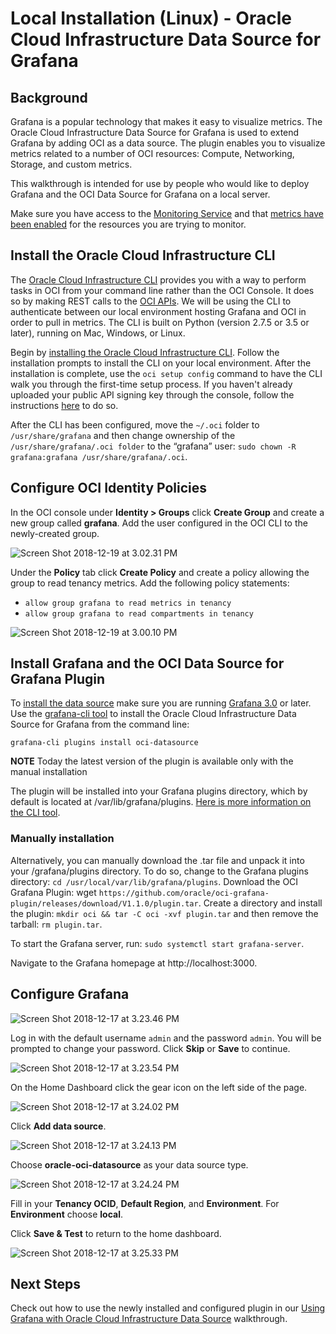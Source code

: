 # Local Installation (Linux) - Oracle Cloud Infrastructure Data Source for Grafana 

## Background

Grafana is a popular technology that makes it easy to visualize metrics. The Oracle Cloud Infrastructure Data Source for Grafana is used to extend Grafana by adding OCI as a data source. The plugin enables you to visualize metrics related to a number of OCI resources: Compute, Networking, Storage, and custom metrics. 

This walkthrough is intended for use by people who would like to deploy Grafana and the OCI Data Source for Grafana on a local server. 

Make sure you have access to the [Monitoring Service](https://docs.cloud.oracle.com/iaas/Content/Monitoring/Concepts/monitoringoverview.htm) and that [metrics have been enabled](https://docs.cloud.oracle.com/iaas/Content/Compute/Tasks/enablingmonitoring.htm) for the resources you are trying to monitor.  

## Install the Oracle Cloud Infrastructure CLI 

The [Oracle Cloud Infrastructure CLI](https://docs.cloud.oracle.com/iaas/Content/API/Concepts/cliconcepts.htm) provides you with a way to perform tasks in OCI from your command line rather than the OCI Console. It does so by making REST calls to the [OCI APIs](https://docs.cloud.oracle.com/iaas/Content/API/Concepts/usingapi.htm). We will be using the CLI to authenticate between our local environment hosting Grafana and OCI in order to pull in metrics. The CLI is built on Python (version 2.7.5 or 3.5 or later), running on Mac, Windows, or Linux.

Begin by [installing the Oracle Cloud Infrastructure CLI](https://docs.cloud.oracle.com/iaas/Content/API/SDKDocs/cliinstall.htm). Follow the installation prompts to install the CLI on your local environment. After the installation is complete, use the `oci setup config` command to have the CLI walk you through the first-time setup process. If you haven't already uploaded your public API signing key through the console, follow the instructions [here](https://docs.us-phoenix-1.oraclecloud.com/Content/API/Concepts/apisigningkey.htm#How2) to do so. 

After the CLI has been configured, move the `~/.oci` folder to `/usr/share/grafana` and then change ownership of the `/usr/share/grafana/.oci folder` to the “grafana” user: `sudo chown -R grafana:grafana /usr/share/grafana/.oci`. 

## Configure OCI Identity Policies

In the OCI console under **Identity > Groups** click **Create Group** and create a new group called **grafana**. Add the user configured in the OCI CLI to the newly-created group. 

![Screen Shot 2018-12-19 at 3.02.31 PM](images/Screen%20Shot%202018-12-19%20at%203.02.31%20PM.png)

Under the **Policy** tab click **Create Policy** and create a policy allowing the group to read tenancy metrics. Add the following policy statements:

- `allow group grafana to read metrics in tenancy`
- `allow group grafana to read compartments in tenancy`

![Screen Shot 2018-12-19 at 3.00.10 PM](images/Screen%20Shot%202018-12-19%20at%203.00.10%20PM.png)

## Install Grafana and the OCI Data Source for Grafana Plugin 

To [install the data source](https://grafana.com/plugins/oci-datasource/installation) make sure you are running [Grafana 3.0](https://grafana.com/get) or later. Use the [grafana-cli tool](http://docs.grafana.org/plugins/installation/) to install the Oracle Cloud Infrastructure Data Source for Grafana from the command line:

```
grafana-cli plugins install oci-datasource
```

**NOTE** Today the latest version of the plugin is available only with the manual installation

The plugin will be installed into your Grafana plugins directory, which by default is located at /var/lib/grafana/plugins. [Here is more information on the CLI tool](http://docs.grafana.org/plugins/installation/).

### Manually installation 
Alternatively, you can manually download the .tar file and unpack it into your /grafana/plugins directory. To do so, change to the Grafana plugins directory: `cd /usr/local/var/lib/grafana/plugins`. Download the OCI Grafana Plugin: wget `https://github.com/oracle/oci-grafana-plugin/releases/download/V1.1.0/plugin.tar`. Create a directory and install the plugin: `mkdir oci && tar -C oci -xvf plugin.tar` and then remove the tarball: `rm plugin.tar`. 

To start the Grafana server, run: `sudo systemctl start grafana-server`. 

Navigate to the Grafana homepage at http://localhost:3000.


## Configure Grafana

![Screen Shot 2018-12-17 at 3.23.46 PM](images/Screen%20Shot%202018-12-17%20at%203.23.46%20PM.png)

Log in with the default username `admin` and the password `admin`. You will be prompted to change your password. Click **Skip** or **Save** to continue. 

![Screen Shot 2018-12-17 at 3.23.54 PM](images/Screen%20Shot%202018-12-17%20at%203.23.54%20PM.png)

On the Home Dashboard click the gear icon on the left side of the page.

![Screen Shot 2018-12-17 at 3.24.02 PM](images/Screen%20Shot%202018-12-17%20at%203.24.02%20PM.png)

Click **Add data source**.

![Screen Shot 2018-12-17 at 3.24.13 PM](images/Screen%20Shot%202018-12-17%20at%203.24.13%20PM.png)

 Choose **oracle-oci-datasource** as your data source type.

![Screen Shot 2018-12-17 at 3.24.24 PM](images/Screen%20Shot%202018-12-17%20at%203.24.17%20PM.png)

Fill in your **Tenancy OCID**, **Default Region**, and **Environment**. For **Environment** choose **local**. 

Click **Save & Test** to return to the home dashboard.

![Screen Shot 2018-12-17 at 3.25.33 PM](images/Screen%20Shot%202018-12-17%20at%203.25.33%20PM.png)

## Next Steps

Check out how to use the newly installed and configured plugin in our [Using Grafana with Oracle Cloud Infrastructure Data Source](using.md) walkthrough. 

